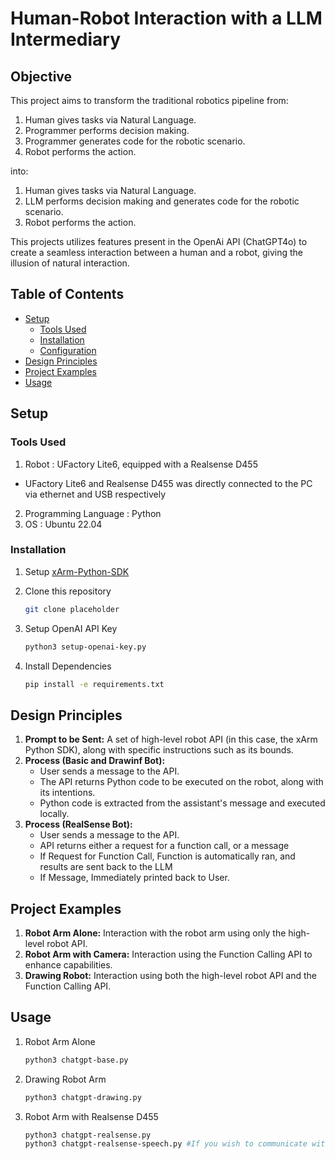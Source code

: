 # Human-Robot Interaction with a LLM Intermediary

## Objective

This project aims to transform the traditional robotics pipeline from:

1. Human gives tasks via Natural Language.
2. Programmer performs decision making.
3. Programmer generates code for the robotic scenario.
4. Robot performs the action.

into:

1. Human gives tasks via Natural Language.
2. LLM performs decision making and generates code for the robotic scenario.
3. Robot performs the action.

This projects utilizes features present in the OpenAi API (ChatGPT4o) to create a seamless interaction between a human and a robot, giving the illusion of natural interaction.

## Table of Contents

- [Setup](#setup)
  - [Tools Used](#tools-used)
  - [Installation](#installation)
  - [Configuration](#configuration)
- [Design Principles](#design-principles)
- [Project Examples](#project-examples)
- [Usage](#usage)
## Setup

### Tools Used
1. Robot : UFactory Lite6, equipped with a Realsense D455
  - UFactory Lite6 and Realsense D455 was directly connected to the PC via ethernet and USB respectively
2. Programming Language : Python
3. OS : Ubuntu 22.04

### Installation
1. Setup [xArm-Python-SDK](https://github.com/xArm-Developer/xArm-Python-SDK)
2. Clone this repository

   ```bash 
   git clone placeholder
   ```
3. Setup OpenAI API Key

   ```bash
   python3 setup-openai-key.py
   ```
4. Install Dependencies
   ```bash
   pip install -e requirements.txt

## Design Principles

1. **Prompt to be Sent:** A set of high-level robot API (in this case, the xArm Python SDK), along with specific instructions such as its bounds.
2. **Process (Basic and Drawinf Bot):** 
   - User sends a message to the API.
   - The API returns Python code to be executed on the robot, along with its intentions.
   - Python code is extracted from the assistant's message and executed locally.
3. **Process (RealSense Bot):**
   - User sends a message to the API.
   - API returns either a request for a function call, or a message
   - If Request for Function Call, Function is automatically ran, and results are sent back to the LLM
   - If Message, Immediately printed back to User.

## Project Examples

1. **Robot Arm Alone:** Interaction with the robot arm using only the high-level robot API.
2. **Robot Arm with Camera:** Interaction using the Function Calling API to enhance capabilities.
3. **Drawing Robot:** Interaction using both the high-level robot API and the Function Calling API.

## Usage
1. Robot Arm Alone

   ```bash
   python3 chatgpt-base.py
   ```
2. Drawing Robot Arm

   ```bash
   python3 chatgpt-drawing.py
   ```
   
3. Robot Arm with Realsense D455

   ```bash
   python3 chatgpt-realsense.py
   python3 chatgpt-realsense-speech.py #If you wish to communicate with robot via speech
   ```
